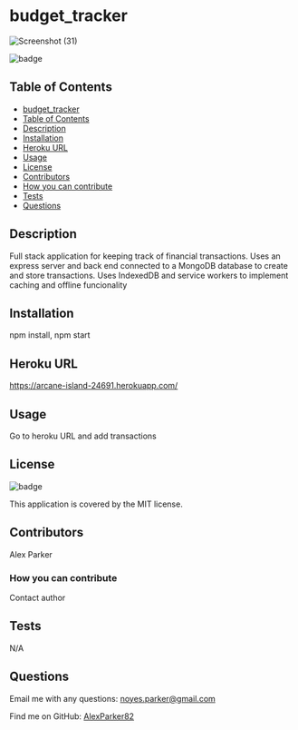 # budget_tracker

![Screenshot (31)](https://user-images.githubusercontent.com/82096138/142704690-53ad3b78-e663-4e62-ba7a-f907cf942b04.png)

![badge](https://img.shields.io/badge/License-MIT-yellow.svg)

## Table of Contents
  - [budget_tracker](#budget_tracker)
  - [Table of Contents](#table-of-contents)
  - [Description](#description)
  - [Installation](#installation)
  - [Heroku URL](#heroku-url)
  - [Usage](#usage)
  - [License](#license)
  - [Contributors](#contributors)
  - [How you can contribute](#how-you-can-contribute)
  - [Tests](#tests)
  - [Questions](#questions)

## Description
Full stack application for keeping track of financial transactions.  Uses an express server and back end connected to a MongoDB database to create and store transactions.  Uses IndexedDB and service workers to implement caching and offline funcionality

## Installation
npm install, npm start

## Heroku URL
https://arcane-island-24691.herokuapp.com/

## Usage
Go to heroku URL and add transactions

## License
![badge](https://img.shields.io/badge/License-MIT-yellow.svg)
    
This application is covered by the MIT license. 

## Contributors
Alex Parker

### How you can contribute
Contact author

## Tests
N/A

## Questions

Email me with any questions: noyes.parker@gmail.com

Find me on GitHub: [AlexParker82](https://github.com/AlexParker82)
